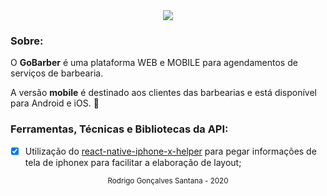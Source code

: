 <div align="center">
  <img src="logo.svg">
</div>




### Sobre:


O **GoBarber** é uma plataforma WEB e MOBILE para agendamentos de serviços de barbearia.


A versão **mobile** é destinado aos clientes das barbearias e está disponível para Android e iOS. :iphone:



### Ferramentas, Técnicas e Bibliotecas da API:



- [x] Utilização do [react-native-iphone-x-helper](https://github.com/ptelad/react-native-iphone-x-helper) para pegar informações de tela de iphonex para facilitar a elaboração de layout;



<div align="center">
  <small>Rodrigo Gonçalves Santana - 2020</small>
</div>
